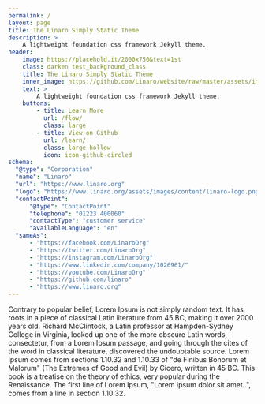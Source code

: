 ```yaml
---
permalink: /
layout: page
title: The Linaro Simply Static Theme
description: >
    A lightweight foundation css framework Jekyll theme.
header:
    image: https://placehold.it/2000x750&text=1st
    class: darken test_background_class
    title: The Linaro Simply Static Theme
    inner_image: https://github.com/Linaro/website/raw/master/assets/images/content/linaro-logo.png
    text: >
        A lightweight foundation css framework Jekyll theme.
    buttons:
        - title: Learn More
          url: /flow/
          class: large
        - title: View on Github
          url: /learn/
          class: large hollow
          icon: icon-github-circled
schema:
  "@type": "Corporation"
  "name": "Linaro"
  "url": "https://www.linaro.org"
  "logo": "https://www.linaro.org/assets/images/content/linaro-logo.png"
  "contactPoint":
      "@type": "ContactPoint"
      "telephone": "01223 400060"
      "contactType": "customer service"
      "availableLanguage": "en"
  "sameAs":
      - "https://facebook.com/LinaroOrg"
      - "https://twitter.com/LinaroOrg"
      - "https://instagram.com/LinaroOrg"
      - "https://www.linkedin.com/company/1026961/"
      - "https://youtube.com/LinaroOrg"
      - "https://github.com/linaro"
      - "https://www.linaro.org"
---
```

Contrary to popular belief, Lorem Ipsum is not simply random text. It has roots in a piece of classical Latin literature from 45 BC, making it over 2000 years old. Richard McClintock, a Latin professor at Hampden-Sydney College in Virginia, looked up one of the more obscure Latin words, consectetur, from a Lorem Ipsum passage, and going through the cites of the word in classical literature, discovered the undoubtable source. Lorem Ipsum comes from sections 1.10.32 and 1.10.33 of "de Finibus Bonorum et Malorum" (The Extremes of Good and Evil) by Cicero, written in 45 BC. This book is a treatise on the theory of ethics, very popular during the Renaissance. The first line of Lorem Ipsum, "Lorem ipsum dolor sit amet..", comes from a line in section 1.10.32.
